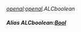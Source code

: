 _[openal](../../modules/openal/openal-module.md):[openal](../../modules/openal/openal-module.md).ALCboolean_
##### Alias ALCboolean:[Bool](../../modules/wonkey/wonkey-types-bool.md)
